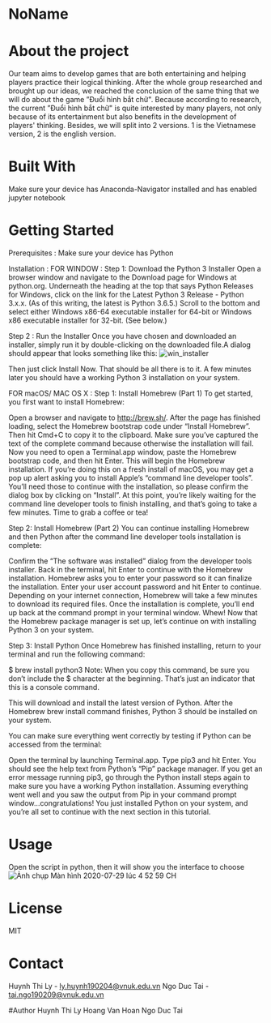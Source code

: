 # NoName

# About the project
Our team aims to develop games that are both entertaining and helping players practice their logical thinking. After the whole group researched and brought up our ideas, we reached the conclusion of the same thing that we will do about the game ”Đuổi hình bắt chữ". Because according to research, the current ”Đuổi hình bắt chữ" is quite interested by many players, not only because of its entertainment but also benefits in the development of players' thinking. Besides, we will split into 2 versions. 1 is the Vietnamese version, 2 is the english version.

# Built With
Make sure your device has Anaconda-Navigator installed and has enabled jupyter notebook

# Getting Started
Prerequisites : 
Make sure your device has Python

Installation : 
FOR WINDOW : 
Step 1: Download the Python 3 Installer
Open a browser window and navigate to the Download page for Windows at python.org.
Underneath the heading at the top that says Python Releases for Windows, click on the link for the Latest Python 3 Release - Python 3.x.x. (As of this writing, the latest is Python 3.6.5.)
Scroll to the bottom and select either Windows x86-64 executable installer for 64-bit or Windows x86 executable installer for 32-bit. (See below.)


Step 2 : Run the Installer
Once you have chosen and downloaded an installer, simply run it by double-clicking on the downloaded file.A dialog should appear that looks something like this:
![win_installer](https://user-images.githubusercontent.com/65527579/88822849-9aef0a00-d1ee-11ea-8e55-846f6ed633dd.png)

Then just click Install Now. That should be all there is to it. A few minutes later you should have a working Python 3 installation on your system.


FOR macOS/ MAC OS X :
Step 1: Install Homebrew (Part 1)
To get started, you first want to install Homebrew:

Open a browser and navigate to http://brew.sh/. After the page has finished loading, select the Homebrew bootstrap code under “Install Homebrew”. Then hit Cmd+C to copy it to the clipboard. Make sure you’ve captured the text of the complete command because otherwise the installation will fail.
Now you need to open a Terminal.app window, paste the Homebrew bootstrap code, and then hit Enter. This will begin the Homebrew installation.
If you’re doing this on a fresh install of macOS, you may get a pop up alert asking you to install Apple’s “command line developer tools”. You’ll need those to continue with the installation, so please confirm the dialog box by clicking on “Install”.
At this point, you’re likely waiting for the command line developer tools to finish installing, and that’s going to take a few minutes. Time to grab a coffee or tea!

Step 2: Install Homebrew (Part 2)
You can continue installing Homebrew and then Python after the command line developer tools installation is complete:

Confirm the “The software was installed” dialog from the developer tools installer.
Back in the terminal, hit Enter to continue with the Homebrew installation.
Homebrew asks you to enter your password so it can finalize the installation. Enter your user account password and hit Enter to continue.
Depending on your internet connection, Homebrew will take a few minutes to download its required files. Once the installation is complete, you’ll end up back at the command prompt in your terminal window.
Whew! Now that the Homebrew package manager is set up, let’s continue on with installing Python 3 on your system.

Step 3: Install Python
Once Homebrew has finished installing, return to your terminal and run the following command:

$ brew install python3
Note: When you copy this command, be sure you don’t include the $ character at the beginning. That’s just an indicator that this is a console command.

This will download and install the latest version of Python. After the Homebrew brew install command finishes, Python 3 should be installed on your system.

You can make sure everything went correctly by testing if Python can be accessed from the terminal:

Open the terminal by launching Terminal.app.
Type pip3 and hit Enter.
You should see the help text from Python’s “Pip” package manager. If you get an error message running pip3, go through the Python install steps again to make sure you have a working Python installation.
Assuming everything went well and you saw the output from Pip in your command prompt window…congratulations! You just installed Python on your system, and you’re all set to continue with the next section in this tutorial.

# Usage
Open the script in python, then it will show you the interface to choose
![Ảnh chụp Màn hình 2020-07-29 lúc 4 52 59 CH](https://user-images.githubusercontent.com/65527579/88823262-118c0780-d1ef-11ea-941d-b5730c495679.png)

# License
MIT 

# Contact
Huynh Thi Ly - ly.huynh190204@vnuk.edu.vn
Ngo Duc Tai - tai.ngo190209@vnuk.edu.vn

#Author
Huynh Thi Ly
Hoang Van Hoan
Ngo Duc Tai
